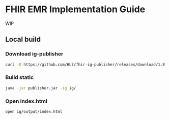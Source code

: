 # FHIR EMR Implementation Guide

WIP

## Local build

### Download ig-publisher

``` bash
curl -O https://github.com/HL7/fhir-ig-publisher/releases/download/1.8.12/publisher.jar 
```

### Build static

``` bash
java -jar publisher.jar -ig ig/
```

### Open index.html

``` bash
open ig/output/index.html
```

